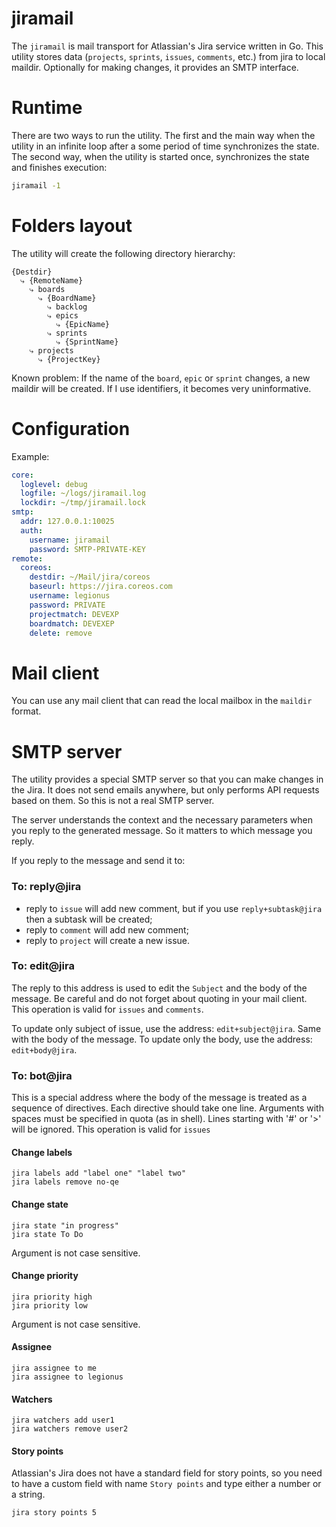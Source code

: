 # jiramail

The `jiramail` is mail transport for Atlassian's Jira service written in Go. This utility
stores data (`projects`, `sprints`, `issues`, `comments`, etc.) from jira to local maildir.
Optionally for making changes, it provides an SMTP interface.

# Runtime

There are two ways to run the utility. The first and the main way when the utility
in an infinite loop after a some period of time synchronizes the state. The second way, when
the utility is started once, synchronizes the state and finishes execution:

```bash
jiramail -1
```

# Folders layout

The utility will create the following directory hierarchy:

```
{Destdir}
  ⤷ {RemoteName}
    ⤷ boards
      ⤷ {BoardName}
        ⤷ backlog
        ⤷ epics
          ⤷ {EpicName}
        ⤷ sprints
          ⤷ {SprintName}
    ⤷ projects
      ⤷ {ProjectKey}
```

Known problem: If the name of the `board`, `epic` or `sprint` changes, a new maildir will be created.
If I use identifiers, it becomes very uninformative.

# Configuration

Example:

```yaml
core:
  loglevel: debug
  logfile: ~/logs/jiramail.log
  lockdir: ~/tmp/jiramail.lock
smtp:
  addr: 127.0.0.1:10025
  auth:
    username: jiramail
    password: SMTP-PRIVATE-KEY
remote:
  coreos:
    destdir: ~/Mail/jira/coreos
    baseurl: https://jira.coreos.com
    username: legionus
    password: PRIVATE
    projectmatch: DEVEXP
    boardmatch: DEVEXEP
    delete: remove
```

# Mail client

You can use any mail client that can read the local mailbox in the `maildir` format.

# SMTP server

The utility provides a special SMTP server so that you can make changes in the Jira. It does not
send emails anywhere, but only performs API requests based on them. So this is not a real SMTP server.

The server understands the context and the necessary parameters when you reply to the generated message.
So it matters to which message you reply.

If you reply to the message and send it to:

### To: reply@jira

* reply to `issue` will add new comment, but if you use `reply+subtask@jira` then a subtask will be created;
* reply to `comment` will add new comment;
* reply to `project` will create a new issue.

### To: edit@jira

The reply to this address is used to edit the `Subject` and the body of the message. Be careful and do not
forget about quoting in your mail client. This operation is valid for `issues` and `comments`.

To update only subject of issue, use the address: `edit+subject@jira`. Same with the body of the message.
To update only the body, use the address: `edit+body@jira`.

### To: bot@jira

This is a special address where the body of the message is treated as a sequence of directives.
Each directive should take one line. Arguments with spaces must be specified in quota (as in shell).
Lines starting with '#' or '>' will be ignored.
This operation is valid for `issues`

#### Change labels

```
jira labels add "label one" "label two"
jira labels remove no-qe
```

#### Change state

```
jira state "in progress"
jira state To Do
```
Argument is not case sensitive.

#### Change priority

```
jira priority high
jira priority low
```
Argument is not case sensitive.

#### Assignee

```
jira assignee to me
jira assignee to legionus
```

#### Watchers

```
jira watchers add user1
jira watchers remove user2
```

#### Story points

Atlassian's Jira does not have a standard field for story points, so you need to have a custom
field with name `Story points` and type either a number or a string.

```
jira story points 5
```
